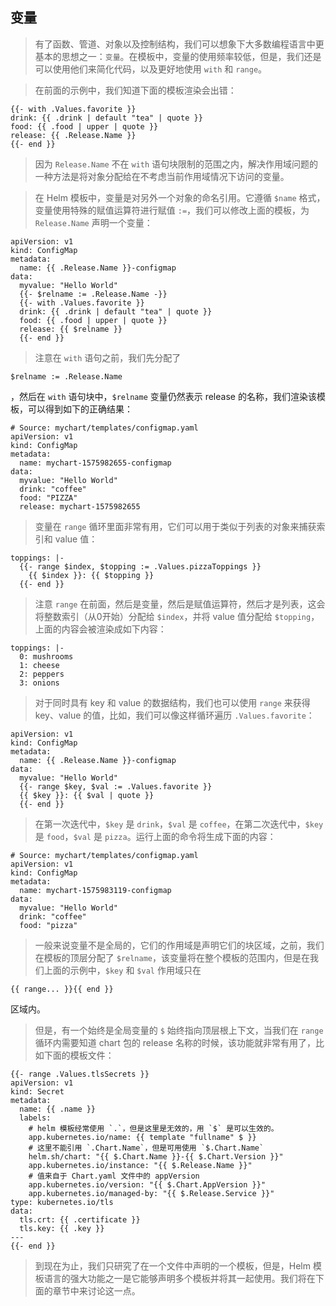 
## 变量

> 有了函数、管道、对象以及控制结构，我们可以想象下大多数编程语言中更基本的思想之一：`变量`。在模板中，变量的使用频率较低，但是，我们还是可以使用他们来简化代码，以及更好地使用 `with` 和 `range`。

> 在前面的示例中，我们知道下面的模板渲染会出错：

```
{{- with .Values.favorite }}
drink: {{ .drink | default "tea" | quote }}
food: {{ .food | upper | quote }}
release: {{ .Release.Name }}
{{- end }}
```

> 因为 `Release.Name` 不在 `with` 语句块限制的范围之内，解决作用域问题的一种方法是将对象分配给在不考虑当前作用域情况下访问的变量。

> 在 Helm 模板中，变量是对另外一个对象的命名引用。它遵循 `$name` 格式，变量使用特殊的赋值运算符进行赋值 `:=`，我们可以修改上面的模板，为 `Release.Name` 声明一个变量：

```
apiVersion: v1
kind: ConfigMap
metadata:
  name: {{ .Release.Name }}-configmap
data:
  myvalue: "Hello World"
  {{- $relname := .Release.Name -}}
  {{- with .Values.favorite }}
  drink: {{ .drink | default "tea" | quote }}
  food: {{ .food | upper | quote }}
  release: {{ $relname }}
  {{- end }}
```

> 注意在 `with` 语句之前，我们先分配了 

```
$relname := .Release.Name
```

，然后在 `with` 语句块中，`$relname` 变量仍然表示 release 的名称，我们渲染该模板，可以得到如下的正确结果：

```
# Source: mychart/templates/configmap.yaml
apiVersion: v1
kind: ConfigMap
metadata:
  name: mychart-1575982655-configmap
data:
  myvalue: "Hello World"
  drink: "coffee"
  food: "PIZZA"
  release: mychart-1575982655
```

> 变量在 `range` 循环里面非常有用，它们可以用于类似于列表的对象来捕获索引和 value 值：

```
toppings: |-
  {{- range $index, $topping := .Values.pizzaToppings }}
    {{ $index }}: {{ $topping }}
  {{- end }}
```

> 注意 `range` 在前面，然后是变量，然后是赋值运算符，然后才是列表，这会将整数索引（从0开始）分配给 `$index`，并将 value 值分配给 `$topping`，上面的内容会被渲染成如下内容：

```
toppings: |-
  0: mushrooms
  1: cheese
  2: peppers
  3: onions
```

> 对于同时具有 key 和 value 的数据结构，我们也可以使用 `range` 来获得 key、value 的值，比如，我们可以像这样循环遍历 `.Values.favorite`：

```
apiVersion: v1
kind: ConfigMap
metadata:
  name: {{ .Release.Name }}-configmap
data:
  myvalue: "Hello World"
  {{- range $key, $val := .Values.favorite }}
  {{ $key }}: {{ $val | quote }}
  {{- end }}
```

> 在第一次迭代中，`$key` 是 `drink`，`$val` 是 `coffee`，在第二次迭代中，`$key` 是 `food`，`$val` 是 `pizza`。运行上面的命令将生成下面的内容：

```
# Source: mychart/templates/configmap.yaml
apiVersion: v1
kind: ConfigMap
metadata:
  name: mychart-1575983119-configmap
data:
  myvalue: "Hello World"
  drink: "coffee"
  food: "pizza"
```

> 一般来说变量不是全局的，它们的作用域是声明它们的块区域，之前，我们在模板的顶层分配了 `$relname`，该变量将在整个模板的范围内，但是在我们上面的示例中，`$key` 和 `$val` 作用域只在 

```
{{ range... }}{{ end }}
```

 区域内。

> 但是，有一个始终是全局变量的 `$` 始终指向顶层根上下文，当我们在 `range` 循环内需要知道 chart 包的 release 名称的时候，该功能就非常有用了，比如下面的模板文件：

```
{{- range .Values.tlsSecrets }}
apiVersion: v1
kind: Secret
metadata:
  name: {{ .name }}
  labels:
    # helm 模板经常使用 `.`，但是这里是无效的，用 `$` 是可以生效的。
    app.kubernetes.io/name: {{ template "fullname" $ }}
    # 这里不能引用 `.Chart.Name`，但是可用使用 `$.Chart.Name`
    helm.sh/chart: "{{ $.Chart.Name }}-{{ $.Chart.Version }}"
    app.kubernetes.io/instance: "{{ $.Release.Name }}"
    # 值来自于 Chart.yaml 文件中的 appVersion
    app.kubernetes.io/version: "{{ $.Chart.AppVersion }}"
    app.kubernetes.io/managed-by: "{{ $.Release.Service }}"
type: kubernetes.io/tls
data:
  tls.crt: {{ .certificate }}
  tls.key: {{ .key }}
---
{{- end }}
```

> 到现在为止，我们只研究了在一个文件中声明的一个模板，但是，Helm 模板语言的强大功能之一是它能够声明多个模板并将其一起使用。我们将在下面的章节中来讨论这一点。